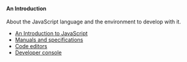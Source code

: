 #### An Introduction

About the JavaScript language and the environment to develop with it.

- [An Introduction to JavaScript](/books/javascript/introduction)
- [Manuals and specifications](/books/javascript/manualsAndSpecifications)
- [Code editors](/books/javascript/codeEditors)
- [Developer console](/books/javascript/developerConsole)
